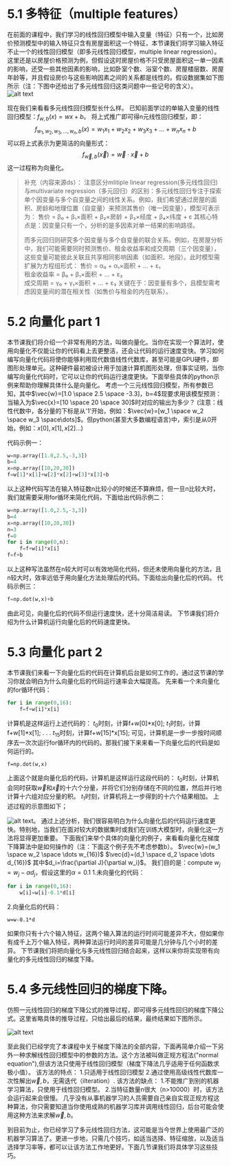 # 5.1 多特征（multiple features）
在前面的课程中，我们学习的线性回归模型中输入变量（特征）只有一个，比如房价预测模型中的输入特征只含有房屋面积这一个特征，本节课我们将学习输入特征不止一个的线性回归模型（即多元线性回归模型，multiple linear regression）。这里还是以房屋价格预测为例，但假设这时房屋价格不只受房屋面积这一单一因素的影响，还受一些其他因素的影响，比如卧室个数、浴室个数、房屋楼层数、房屋年龄等，并且假设房价与这些影响因素之间的关系都是线性的。假设数据集如下图所示（注：下图中还给出了多元线性回归这类问题中一些记号的含义）。
![alt text](5afab9a1f076ddc62819a9e1f16ab67.png)

现在我们来看看多元线性回归模型长什么样。
已知前面学过的单输入变量的线性回归模型：$f_{w,b}(x)=wx+b$。
将上式推广即可得n元线性回归模型，即：
$$
f_{w_1,w_2,w_3,...,w_n,b}(x)=w_1x_1+w_2x_2+w_3x_3+...+w_nx_n+b
$$
可以将上式表示为更简洁的向量形式：
$$
f_{\vec{w},b}(\vec{x})=\vec{w} \cdot \vec{x}+b
$$
这一过程称为向量化。
>补充（内容来源ds）：
注意区分mlitiple linear regression(多元线性回归)与multivariate regression（多元回归）的区别：
​多元线性回归专注于探索单个因变量与多个自变量之间的线性关系。例如，我们希望通过房屋的面积、房龄和地理位置（自变量）来预测其售价（唯一因变量），模型可表示为：
售价 = β₀ + β₁×面积 + β₂×房龄 + β₃×经度 + β₄×纬度 + ε
其核心特点是：​因变量只有一个，分析的是多因素对单一结果的影响路径。
>
>而多元回归则研究多个因变量与多个自变量的联合关系。例如，在房屋分析中，我们可能需要同时预测售价、租金收益率和成交周期（三个因变量），这些变量可能彼此关联且共享相同影响因素（如面积、地段）。此时模型需扩展为方程组形式：
售价      = α₀ + α₁×面积 + ... + ε₁  
租金收益率 = β₀ + β₁×面积 + ... + ε₂  
成交周期  = γ₀ + γ₁×面积 + ... + ε₃
关键在于：​因变量有多个，且模型需考虑因变量间的潜在相关性（如售价与租金的内在联系）。

# 5.2 向量化 part 1
本节课我们将介绍一个非常有用的方法，叫做向量化。当你在实现一个算法时，使用向量化不仅能让你的代码看上去更整洁，还会让代码的运行速度变快。学习如何编写向量化代码将使你能够利用现代数值线性代数库，甚至可能是GPU硬件，即图形处理单元。这种硬件最初被设计用于加速计算机图形处理，但事实证明，当你编写向量化代码时，它可以让你的代码运行速度更快。下面举些具体的python示例来帮助你理解具体什么是向量化。
考虑一个三元线性回归模型，所有参数已知，其中$\vec{w}=[1.0 \space 2.5 \space -3.3]，b=4$现要求用该模型预测：当输入为$\vec{x}=[10 \space 20 \space 30]$时对应的输出为多少？
(注意：线性代数中，各分量的下标是从'1'开始，例如：$\vec{w}=[w_1 \space w_2 \space w_3 \space\dots]$。但python(甚至大多数编程语言)中，索引是从0开始，例如：$x[0],x[1],x[2]...$)

代码示例一：
```python
w=np.array([1.0,2.5,-3,3])
b=4
x=np.array([10,20,30])
f=w[1]*x[1]+w[2]*x[2]+w[3]*x[3]+b
```
以上这种代码写法在输入特征数n比较小的时候还不算麻烦，但一旦n比较大时，我们就需要采用for循环来简化代码，下面给出代码示例二：
```python
w=np.array([1.0,2.5,-3,3])
b=4
x=np.array([10,20,30])
n=3
f=0
for i in range(0,n):
    f=f+w[i]*x[i]
f=f+b
```
以上这种写法虽然在n较大时可以有效地简化代码，但还未使用向量化的方法，且n较大时，效率远低于用向量化方法处理后的代码。下面给出向量化后的代码。
代码示例三：
```python
f=np.dot(w,x)+b
```
由此可见，向量化后的代码不但运行速度快，还十分简洁易读。
下节课我们将介绍为什么计算机运行向量化后的代码速度更快。

# 5.3 向量化 part 2
本节课我们来看一下向量化后的代码在计算机后台是如何工作的，通过这节课的学习你就会明白为什么向量化后的代码运行速率会大幅提高。
先来看一个未向量化的for循环代码：
```python
for i in range(0,16):
    f=f+w[i]*x[i]
```
计算机是这样运行上述代码的：
$t_0$时刻，计算f+w[0]*x[0];
$t_1$时刻，计算f+w[1]*x[1];
.
.
.
$t_{15}$时刻，计算f+w[15]*x[15];
可见，计算机是一步一步按时间顺序去一次次运行for循环内的代码的。那我们接下来来看一下向量化后的代码是如何运行的。
```pyhton
f=np.dot(w,x)
```
上面这个就是向量化后的代码，计算机是这样运行这段代码的：
$t_0$时刻，计算机会同时获取$\vec{w}$和$\vec{x}$的十六个分量，并将它们分别存储在不同的位置，然后并行地计算十六组对应分量的积。
$t_1$时刻，计算机将上一步得到的十六个结果相加。
上述过程的示意图如下；

![alt text](863dc690ece48555d193a74be3c5a33.png)。
通过上述分析，我们很容易明白为什么向量化后的代码运行速度更快。特别地，当我们在面对较大的数据集时或我们在训练大模型时，向量化这一方法将显得更加重要。
下面我们来举个具体的向量化的例子，来看看向量化在梯度下降算法中是如何操作的（注：下面这个例子先不考虑参数b）。
$\vec{w}=(w_1 \space w_2 \space \dots w_{16})$
$\vec{d}=(d_1 \space d_2 \space \dots d_{16})$
其中$d_i=\frac{\partial J}{\partial w_i}$。
我们目的是：compute $w_j=w_j-\alpha d_j$，假设这里的$\alpha=0.1$
1.未向量化的代码：
```python
for i in range(0,16):
    w[i]=w[i]-0.1*d[i]
```
2.向量化后的代码：
```pyhon
w=w-0.1*d
```
如果你只有十六个输入特征，这两个输入算法的运行时间可能差异不大，但如果你有成千上万个输入特征，两种算法运行时间的差异可能是几分钟与几个小时的差异。
下节课我们将把向量化与多元线性回归结合起来，这样以来你将实现带有向量化的多元线性回归的梯度下降。

# 5.4 多元线性回归的梯度下降。
仿照一元线性回归的梯度下降公式的推导过程，即可得多元线性回归的梯度下降公式。这里省略具体的推导过程，只给出最后的结果，最终结果如下图所示。

![alt text](947b804dee4535311f00abb09ee6419.png)

至此我们已经学完了本课程中关于梯度下降法的全部内容，下面再简单介绍一下另外一种求解线性回归模型中的参数的方法。这个方法被叫做正规方程法("normal equation"),但该方法只使用于线性回归模型（梯度下降法几乎适用于任何函数求极小值）。
该方法的特点：
1.只适用于线性回归模型
2.通过使用高级线性代数库一次性解出$\vec{w},b$，无需迭代（ilteration）.
该方法的缺点：
1.不能推广到别的机器学习算法，只使用于线性回归模型。
2.当特征数量n很大（n>10000）时，该方法会运行起来会很慢。
几乎没有从事机器学习的人员需要自己亲自实现正规方程这种算法，你只需要知道当你使用成熟的机器学习库并调用线性回归，后台可能会使用这种方法来求解$\vec{w},b$。

到目前为止，你已经学习了多元线性回归方法，这可能是当今世界上使用最广泛的机器学习算法了。更进一步地，只需几个技巧，如适当选择、特征缩放，以及适当选择学习率等，都可以让该方法工作地更好。下面几节课我们将具体学习这些技巧。
